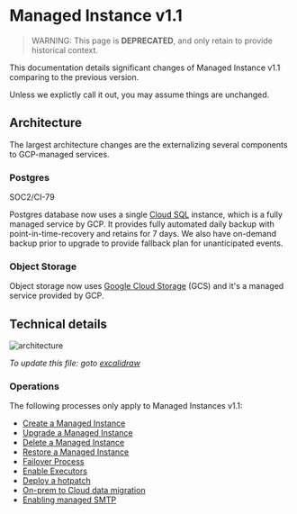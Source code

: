 # Managed Instance v1.1

> WARNING: This page is **DEPRECATED**, and only retain to provide historical context.

This documentation details significant changes of Managed Instance v1.1 comparing to the previous version.

Unless we explictly call it out, you may assume things are unchanged.

## Architecture

The largest architecture changes are the externalizing several components to
GCP-managed services.

### Postgres

<span class="badge badge-note">SOC2/CI-79</span>

Postgres database now uses a single [Cloud SQL] instance, which is a fully managed service by GCP. It provides fully automated daily backup with point-in-time-recovery and retains for 7 days. We also have on-demand backup prior to upgrade to provide fallback plan for unanticipated events.

### Object Storage

Object storage now uses [Google Cloud Storage] (GCS) and it's a managed service provided by GCP.

## Technical details

![architecture](https://storage.googleapis.com/sourcegraph-assets/managed-instances-architecture-v1.1.png)

_To update this file: goto
[excalidraw](https://app.excalidraw.com/s/4Dr1S6qmmY7/32zlotHc5bx)_

### Operations

The following processes only apply to Managed Instances v1.1:

- [Create a Managed Instance](./mi1-1_creation_process.md)
- [Upgrade a Managed Instance](./mi1-1_upgrade_process.md)
- [Delete a Managed Instance](./mi1-1_delete_process.md)
- [Restore a Managed Instance](./mi1-1_restore_process.md)
- [Failover Process](./mi1-1_failover_process.md)
- [Enable Executors](./mi1-1_enable_executors_process.md)
- [Deploy a hotpatch](./mi1-1_hotpatch_process.md)
- [On-prem to Cloud data migration](./mi1-1_onprem_data_migration.md)
- [Enabling managed SMTP](./mi1-1_managed_smtp.md)

[cloud sql]: https://cloud.google.com/sql/postgresql
[google cloud storage]: https://cloud.google.com/storage
